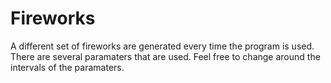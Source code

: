 # Fireworks

A different set of fireworks are generated every time the program is used. There are several paramaters that are used. 
Feel free to change around the intervals of the paramaters.
